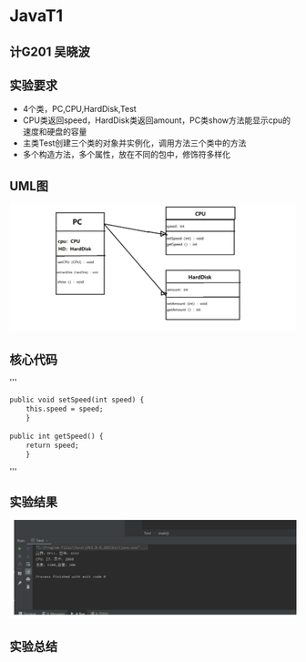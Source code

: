 # JavaT1

## 计G201 吴晓波

## 实验要求
+ 4个类，PC,CPU,HardDisk,Test
+ CPU类返回speed，HardDisk类返回amount，PC类show方法能显示cpu的速度和硬盘的容量
+ 主类Test创建三个类的对象并实例化，调用方法三个类中的方法
+ 多个构造方法，多个属性，放在不同的包中，修饰符多样化

## UML图
![](https://github.com/INHOPEKEEP/JavaT1/blob/main/picture/11.png)

## 核心代码
'''

    public void setSpeed(int speed) {
        this.speed = speed;
        }

    public int getSpeed() {
        return speed;
        }
'''

## 实验结果
![](https://github.com/INHOPEKEEP/JavaT1/blob/main/picture/20%20(2).png)

## 实验总结


